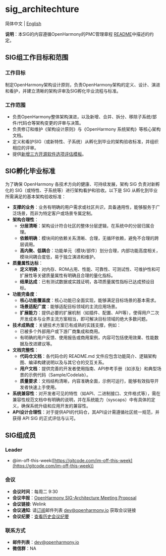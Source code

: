 # sig_architechture

简体中文 | [English](./sig_architecture.md)

**说明**：本SIG的内容遵循OpenHarmony的PMC管理章程 [README](/zh/pmc.md)中描述的约定。

## SIG组工作目标和范围

### 工作目标

制定OpenHarmony架构设计原则，负责OpenHarmony架构的定义、设计、演进和看护，并建立清晰的架构评审及SIG孵化毕业流程与标准。

### 工作范围

- 负责OpenHarmony整体架构演进，以及新增、合并、拆分、移除子系统/部件/代码仓等架构变更的评审与决策。
- 负责修订和维护《架构设计原则》与《OpenHarmony 系统架构》等核心架构文档。
- 定义和看护SIG（或新特性、子系统）从孵化到毕业的架构验收标准，并组织相应的评审。
- 提供[新增三方开源软件选项评估模板](https://www.google.com/url?sa=E&q=meetings%2FOpenHarmony_thirdparty_opensource_software_selection_analysis_templateV1.0.pptx)。

## SIG孵化毕业标准

为了确保 OpenHarmony 各技术方向的健康、可持续发展，架构 SIG 负责对新孵化的 SIG（或特性、子系统等）进行架构看护和验收。以下是 SIG 从孵化到毕业所需满足的基本架构验收标准：

- **支撑的业务**：业务有明确的用户需求或社区共识，具备通用性，能够服务于广泛场景，而非为特定客户或场景专属定制。
- **架构合理性**：
  - **分层清晰**：架构设计符合社区的整体分层逻辑，在系统中的分层归属合理。
  - **依赖明确**：模块间的依赖关系清晰、合理，无循环依赖，避免不合理的跨层调用。
  - **高内聚、低耦合**：功能单元（模块/部件）划分合理，内部功能高度相关，模块间耦合度低，易于独立演进和维护。
- **质量属性达标**：
  - **定义明确**：对内存、ROM占用、性能、可靠性、可测试性、可维护性和可扩展性等关键质量属性有明确且合理的量化指标。
  - **结果达成**：已有测试数据或实践证明，各项质量属性指标已达成预设目标。
- **功能完备度**：
  - **核心功能覆盖度**：核心功能已全面实现，能够满足目标场景的基本需求。
  - **场景适配广度**：能够适配目标领域的主流应用场景。
  - **扩展能力**：提供必要的扩展机制（如插件、配置、API等），使得用户二次开发成本与业界主流方案相当，即可解决目标领域的绝大多数问题。
- **技术成熟度**：关键技术方案已有成熟的实践支撑，例如：
  - 已被多个外部用户或下游厂商集成和商用。
  - 有明确的用户反馈、使用报告或商用案例，内容可包括使用效果、性能数据及改进建议等。
- **文档完整性**：
  - **代码仓文档**：各代码仓的 README.md 文件应包含功能简介、逻辑架构图、编译构建说明以及与其它仓的交互关系。
  - **用户文档**：提供完善的开发者使用指南、API参考手册（如涉及）和典型场景的示例代码（Sample/Codelab）。
  - **质量要求**：文档结构清晰，内容准确全面，示例可运行，能够有效指导开发者快速上手使用。
- **系统兼容性**：对开发者可见的特性（如API、二进制接口、文件格式等），需在兼容性规范文档中有明确的说明，并在系统能力（syscaps）中有具体的定义，确保系统升级和应用开发的兼容性。
- **API设计合理性**：对于提供API的代码仓，其API设计需遵循社区统一规范，并获得 API SIG 的正式评估与认可。

## SIG组成员

### Leader

- @im-off-this-week([https://gitcode.com/im-off-this-week](https://gitcode.com/im-off-this-week))

### 会议

- **会议时间**：每周二 9:30
- **会议申报**：[OpenHarmony SIG-Architecture Meeting Proposal](https://shimo.im/sheets/StzhuFkEk38enrnl/MODO)
- **会议链接**: Welink
- **会议通知**: 请[订阅](https://lists.openatom.io/postorius/lists/dev.openharmony.io)邮件列表 dev@openharmony.io 获取会议链接
- **会议纪要**：[查看历史会议纪要](https://gitee.com/openharmony/community/tree/master/sig/sig_architecture/meetings)

### 联系方式

- **邮件列表**：[dev@openharmony.io](https://www.google.com/url?sa=E&q=mailto%3Adev@openharmony.io)
- **微信群**：NA